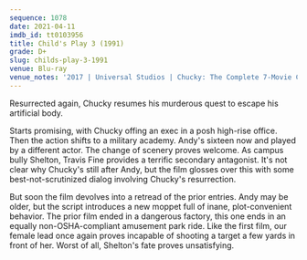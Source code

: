 ```yaml
---
sequence: 1078
date: 2021-04-11
imdb_id: tt0103956
title: Child's Play 3 (1991)
grade: D+
slug: childs-play-3-1991
venue: Blu-ray
venue_notes: '2017 | Universal Studios | Chucky: The Complete 7-Movie Collection'
---
```


Resurrected again, Chucky resumes his murderous quest to escape his artificial body.

<!-- end -->

Starts promising, with Chucky offing an exec in a posh high-rise office. Then the action shifts to a military academy. Andy's sixteen now and played by a different actor. The change of scenery proves welcome. As campus bully Shelton, Travis Fine provides a terrific secondary antagonist. It's not clear why Chucky's still after Andy, but the film glosses over this with some best-not-scrutinized dialog involving Chucky's resurrection.

But soon the film devolves into a retread of the prior entries. Andy may be older, but the script introduces a new moppet full of inane, plot-convenient behavior. <span data-imdb-id="tt0099253">The prior film</span> ended in a dangerous factory, this one ends in an equally non-OSHA-compliant amusement park ride. Like the first film, our female lead once again proves incapable of shooting a target a few yards in front of her. Worst of all, Shelton's fate proves unsatisfying.